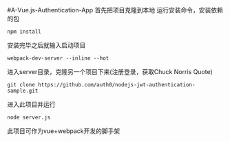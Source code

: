 #A-Vue.js-Authentication-App
首先把项目克隆到本地
运行安装命令，安装依赖的包
```
npm install
```
安装完毕之后就输入启动项目
```
webpack-dev-server --inline --hot
```
进入server目录，克隆另一个项目下来(注册登录，获取Chuck Norris Quote)
```
git clone https://github.com/auth0/nodejs-jwt-authentication-sample.git
```
进入此项目并运行
```
node server.js
```

此项目可作为vue+webpack开发的脚手架